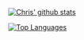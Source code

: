 [![Chris' github stats](https://github-readme-stats.vercel.app/api?username=yangchris11&theme=radical&count_private=true&show_icons=true&include_all_commits=true)](https://github.com/anuraghazra/github-readme-stats)

[![Top Languages](https://github-readme-stats.vercel.app/api/top-langs/?username=yangchris11&layout=compact&theme=radical)](https://github.com/anuraghazra/github-readme-stats)
